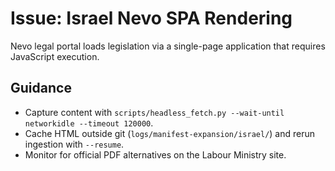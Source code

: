 # Issue: Israel Nevo SPA Rendering

Nevo legal portal loads legislation via a single-page application that requires JavaScript execution.

## Guidance
- Capture content with `scripts/headless_fetch.py --wait-until networkidle --timeout 120000`.
- Cache HTML outside git (`logs/manifest-expansion/israel/`) and rerun ingestion with `--resume`.
- Monitor for official PDF alternatives on the Labour Ministry site.
